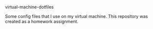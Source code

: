 virtual-machine-dotfiles

Some config files that I use on my virtual machine.
This repository was created as a homework assignment.

